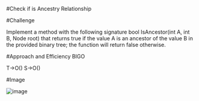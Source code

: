 #Check if is Ancestry Relationship

#Challenge

Implement a method with the following signature bool IsAncestor(int A, int B, Node root) that returns true if the value A is an ancestor of the value B in the provided binary tree; the function will return false otherwise.


#Approach and Efficiency
BIGO

T->O()
S->O()

#Image

![image]()